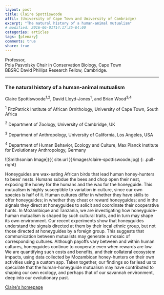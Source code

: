 ```yaml
---
layout: post
title: Claire Spottiswoode
affil: (University of Cape Town and University of Cambridge)
excerpt: "The natural history of a human-animal mutualism"
# modified: 2016-06-01T14:17:25-04:00
categories: articles
tags: [plenary]
comments: true
share: true
---
```


Professor,  
Pola Pasvolsky Chair in Conservation Biology, Cape Town  
BBSRC David Phillips Research Fellow, Cambridge.  

---

### The natural history of a human-animal mutualism

Claire Spottiswoode<sup>1,2</sup>, David Lloyd-Jones<sup>1</sup>, and Brian Wood<sup>3,4</sup>

<sup>1</sup> FitzPatrick Institute of African Ornithology, University of Cape Town, South Africa

<sup>2</sup> Department of Zoology, University of Cambridge, UK

<sup>3</sup> Department of Anthropology, University of California, Los Angeles, USA

<sup>4</sup> Department of Human Behavior, Ecology and Culture, Max Planck Institute for Evolutionary Anthropology, Germany

<!-- Lorem ipsum dolor sit amet, test link adipiscing elit. **This is strong**. Nullam dignissim convallis est. Quisque aliquam. -->

![Smithsonian Image]({{ site.url }}/images/claire-spottiswoode.jpg)
{: .pull-right}


Honeyguides are wax-eating African birds that lead human honey-hunters to bees’ nests. Humans subdue the bees and chop open their nest, exposing the honey for the humans and the wax for the honeyguide. This mutualism is highly susceptible to variation in culture, since our own species is half of it. Human cultures differ in whether they have skills to offer honeyguides; in whether they cheat or reward honeyguides; and in the signals they direct at honeyguides to solicit and coordinate their cooperative hunts. In Mozambique and Tanzania, we are investigating how honeyguide-human mutualism is shaped by such cultural traits, and in turn may shape its own environment. Our recent experiments show that honeyguides understand the signals directed at them by their local ethnic group, but not those directed at honeyguides by a foreign group. This suggests that communication between mutualists may generate a mosaic of corresponding cultures. Although payoffs vary between and within human cultures, honeyguides continue to cooperate even when rewards are low. We are quantifying such costs and benefits, and their collateral ecosystem impacts, using data collected by Mozambican honey-hunters on their own activities using a custom app. Taken together, our findings so far lead us to speculate that the human-honeyguide mutualism may have contributed to shaping our own ecology, and perhaps that of our savannah environment, deep into our evolutionary past.

<!-- *This is emphasized*. Donec faucibus. Nunc iaculis suscipit dui. 53 = 125. Water is H<sub>2</sub>O. Nam sit amet sem. Aliquam libero nisi, imperdiet at, tincidunt nec, gravida vehicula, nisl. The New York Times <cite>(That’s a citation)</cite>. <u>Underline</u>. Maecenas ornare tortor. Donec sed tellus eget sapien fringilla nonummy. Mauris a ante. Suspendisse quam sem, consequat at, commodo vitae, feugiat in, nunc. Morbi imperdiet augue quis tellus.

HTML and <abbr title="cascading stylesheets">CSS<abbr> are our tools. Mauris a ante. Suspendisse quam sem, consequat at, commodo vitae, feugiat in, nunc. Morbi imperdiet augue quis tellus. Praesent mattis, massa quis luctus fermentum, turpis mi volutpat justo, eu volutpat enim diam eget metus.

### Blockquotes

> Lorem ipsum dolor sit amet, test link adipiscing elit. Nullam dignissim convallis est. Quisque aliquam.

## Buttons -->

<div markdown="0"><a href="http://www.africancuckoos.zoo.cam.ac.uk/index.html" class="btn">Claire's homepage</a></div>

